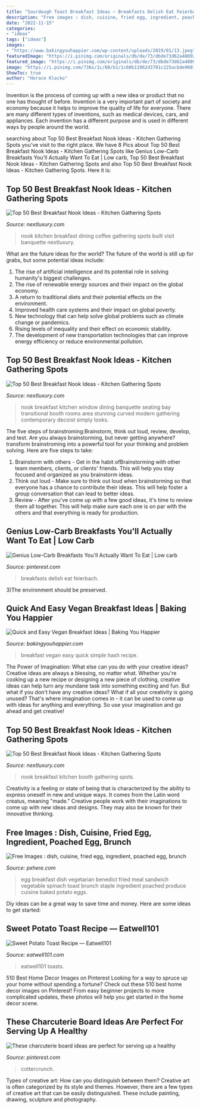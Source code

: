 ```yaml
---
title: "Sourdough Toast Breakfast Ideas ~ Breakfasts Delish Eat Feierbach"
description: "Free images : dish, cuisine, fried egg, ingredient, poached egg, brunch"
date: "2022-11-15"
categories:
- "ideas"
tags: ["ideas"]
images:
- "https://www.bakingyouhappier.com/wp-content/uploads/2019/01/13.jpeg"
featuredImage: "https://i.pinimg.com/originals/db/de/73/dbde73d62a4809241b6c4c4a253b6e78.jpg"
featured_image: "https://i.pinimg.com/originals/db/de/73/dbde73d62a4809241b6c4c4a253b6e78.jpg"
image: "https://i.pinimg.com/736x/1c/60/b1/1c60b11962d3701c225acbde96013957.jpg"
ShowToc: true
author: "Horace Klocko"
---
```



Invention is the process of coming up with a new idea or product that no one has thought of before. Invention is a very important part of society and economy because it helps to improve the quality of life for everyone. There are many different types of inventions, such as medical devices, cars, and appliances. Each invention has a different purpose and is used in different ways by people around the world.

	

		
searching about Top 50 Best Breakfast Nook Ideas - Kitchen Gathering Spots you've visit to the right place. We have 8 Pics about Top 50 Best Breakfast Nook Ideas - Kitchen Gathering Spots like Genius Low-Carb Breakfasts You&#039;ll Actually Want To Eat | Low carb, Top 50 Best Breakfast Nook Ideas - Kitchen Gathering Spots and also Top 50 Best Breakfast Nook Ideas - Kitchen Gathering Spots. Here it is:
		
    
## Top 50 Best Breakfast Nook Ideas - Kitchen Gathering Spots

<img loading=lazy src="http://nextluxury.com/wp-content/uploads/kitchen-breakfast-nook-design-ideas.jpg" onerror="this.onerror=null;this.src='https://tse3.mm.bing.net/th?id=OIP.jQ0votgtGmmkgfh90N-o0QAAAA&amp;pid=15.1';" alt="Top 50 Best Breakfast Nook Ideas - Kitchen Gathering Spots">

_Source: nextluxury.com_

>nook kitchen breakfast dining coffee gathering spots built visit banquette nextluxury. 

	

What are the future ideas for the world?
The future of the world is still up for grabs, but some potential ideas include: 
1. The rise of artificial intelligence and its potential role in solving humanity's biggest challenges. 
2. The rise of renewable energy sources and their impact on the global economy. 
3. A return to traditional diets and their potential effects on the environment. 
4. Improved health care systems and their impact on global poverty. 
5. New technology that can help solve global problems such as climate change or pandemics. 
6. Rising levels of inequality and their effect on economic stability. 
7. The development of new transportation technologies that can improve energy efficiency or reduce environmental pollution.

    
## Top 50 Best Breakfast Nook Ideas - Kitchen Gathering Spots

<img loading=lazy src="http://nextluxury.com/wp-content/uploads/bay-window-breakfast-nook-ideas-for-medium-sized-kitchens.jpg" onerror="this.onerror=null;this.src='https://tse1.mm.bing.net/th?id=OIP.ZXQUk6yxvbDQD6Qj7B4gbwAAAA&amp;pid=15.1';" alt="Top 50 Best Breakfast Nook Ideas - Kitchen Gathering Spots">

_Source: nextluxury.com_

>nook breakfast kitchen window dining banquette seating bay transitional booth rooms area stunning curved modern gathering contemporary decoist simply looks. 

	

The five steps of brainstroming:Brainstorm, think out loud, review, develop, and test.
Are you always brainstorming, but never getting anywhere? transform brainstroming into a powerful tool for your thinking and problem solving. Here are five steps to take: 
1. Brainstorm with others - Get in the habit ofBrainstorming with other team members, clients, or clients' friends. This will help you stay focused and organized as you brainstorm ideas. 
2. Think out loud - Make sure to think out loud when brainstorming so that everyone has a chance to contribute their ideas. This will help foster a group conversation that can lead to better ideas. 
3. Review - After you've come up with a few good ideas, it's time to review them all together. This will help make sure each one is on par with the others and that everything is ready for production. 

    
## Genius Low-Carb Breakfasts You&#039;ll Actually Want To Eat | Low Carb

<img loading=lazy src="https://i.pinimg.com/736x/1c/60/b1/1c60b11962d3701c225acbde96013957.jpg" onerror="this.onerror=null;this.src='https://tse2.mm.bing.net/th?id=OIP.71s0_SB_Ln0l4JzzsdmJ1QHaLG&amp;pid=15.1';" alt="Genius Low-Carb Breakfasts You&#039;ll Actually Want To Eat | Low carb">

_Source: pinterest.com_

>breakfasts delish eat feierbach. 

	

3)The environment should be preserved. 

    
## Quick And Easy Vegan Breakfast Ideas | Baking You Happier

<img loading=lazy src="https://www.bakingyouhappier.com/wp-content/uploads/2019/01/13.jpeg" onerror="this.onerror=null;this.src='https://tse1.mm.bing.net/th?id=OIP.s6qglrr6A2vbvGzczwn8_wHaLH&amp;pid=15.1';" alt="Quick and Easy Vegan Breakfast Ideas | Baking You Happier">

_Source: bakingyouhappier.com_

>breakfast vegan easy quick simple hash recipe. 

	

The Power of Imagination: What else can you do with your creative ideas?
Creative ideas are always a blessing, no matter what. Whether you're cooking up a new recipe or designing a new piece of clothing, creative ideas can help turn any mundane task into something exciting and fun. But what if you don't have any creative ideas? What if all your creativity is going unused? That's where imagination comes in - it can be used to come up with ideas for anything and everything. So use your imagination and go ahead and get creative!

    
## Top 50 Best Breakfast Nook Ideas - Kitchen Gathering Spots

<img loading=lazy src="http://nextluxury.com/wp-content/uploads/breakfast-nook-design-inspiration.jpg" onerror="this.onerror=null;this.src='https://tse3.mm.bing.net/th?id=OIP.x_rJBwi4KrhCcAkOy0qAHQHaHR&amp;pid=15.1';" alt="Top 50 Best Breakfast Nook Ideas - Kitchen Gathering Spots">

_Source: nextluxury.com_

>nook breakfast kitchen booth gathering spots. 

	

Creativity is a feeling or state of being that is characterized by the ability to express oneself in new and unique ways. It comes from the Latin word creatus, meaning "made." Creative people work with their imaginations to come up with new ideas and designs. They may also be known for their innovative thinking.

    
## Free Images : Dish, Cuisine, Fried Egg, Ingredient, Poached Egg, Brunch

<img loading=lazy src="https://c.pxhere.com/photos/8c/f1/bread_breakfast_delicious_dish_egg_food_healthy_meal-1527967.jpg!d" onerror="this.onerror=null;this.src='https://tse4.mm.bing.net/th?id=OIP.LdGpw1wAQTWmWyRuOAVzBAHaJ4&amp;pid=15.1';" alt="Free Images : dish, cuisine, fried egg, ingredient, poached egg, brunch">

_Source: pxhere.com_

>egg breakfast dish vegetarian benedict fried meal sandwich vegetable spinach toast brunch staple ingredient poached produce cuisine baked potato eggs. 

	

Diy ideas can be a great way to save time and money. Here are some ideas to get started: 

    
## Sweet Potato Toast Recipe — Eatwell101

<img loading=lazy src="https://www.eatwell101.com/wp-content/uploads/2017/04/best-Sweet-Potato-Toast.jpg" onerror="this.onerror=null;this.src='https://tse4.mm.bing.net/th?id=OIP.7CQMAOu6auTvbC-_7B9C9QHaKb&amp;pid=15.1';" alt="Sweet Potato Toast Recipe — Eatwell101">

_Source: eatwell101.com_

>eatwell101 toasts. 

	

510 Best Home Decor Images on Pinterest
Looking for a way to spruce up your home without spending a fortune? Check out these 510 best home decor images on Pinterest! From easy beginner projects to more complicated updates, these photos will help you get started in the home decor scene.

    
## These Charcuterie Board Ideas Are Perfect For Serving Up A Healthy

<img loading=lazy src="https://i.pinimg.com/originals/db/de/73/dbde73d62a4809241b6c4c4a253b6e78.jpg" onerror="this.onerror=null;this.src='https://tse1.mm.bing.net/th?id=OIP.xis39IM8oc0TI4TBzTRaGAHaLH&amp;pid=15.1';" alt="These charcuterie board ideas are perfect for serving up a healthy">

_Source: pinterest.com_

>cottercrunch. 

	

Types of creative art: How can you distinguish between them?
Creative art is often categorized by its style and themes. However, there are a few types of creative art that can be easily distinguished. These include painting, drawing, sculpture and photography.

